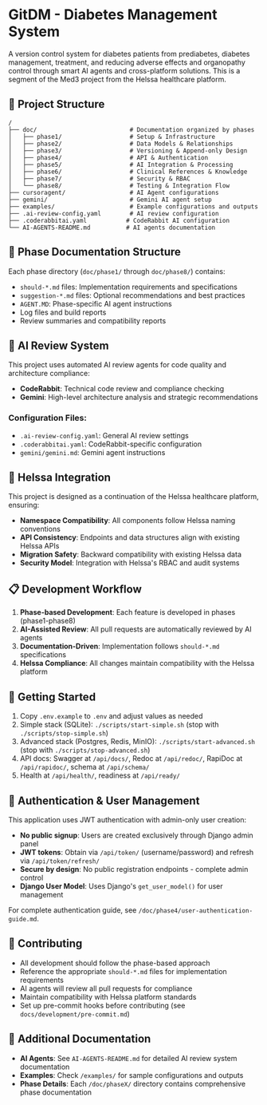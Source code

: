 # GitDM - Diabetes Management System

A version control system for diabetes patients from prediabetes, diabetes management, treatment, and reducing adverse effects and organopathy control through smart AI agents and cross-platform solutions. This is a segment of the Med3 project from the Helssa healthcare platform.

## 📁 Project Structure

```
/
├── doc/                          # Documentation organized by phases
│   ├── phase1/                   # Setup & Infrastructure
│   ├── phase2/                   # Data Models & Relationships
│   ├── phase3/                   # Versioning & Append-only Design
│   ├── phase4/                   # API & Authentication
│   ├── phase5/                   # AI Integration & Processing
│   ├── phase6/                   # Clinical References & Knowledge
│   ├── phase7/                   # Security & RBAC
│   └── phase8/                   # Testing & Integration Flow
├── cursoragent/                  # AI Agent configurations
├── gemini/                       # Gemini AI agent setup
├── examples/                     # Example configurations and outputs
├── .ai-review-config.yaml        # AI review configuration
├── .coderabbitai.yaml           # CodeRabbit AI configuration
└── AI-AGENTS-README.md          # AI agents documentation
```

## 🎯 Phase Documentation Structure

Each phase directory (`doc/phase1/` through `doc/phase8/`) contains:
- `should-*.md` files: Implementation requirements and specifications
- `suggestion-*.md` files: Optional recommendations and best practices
- `AGENT.MD`: Phase-specific AI agent instructions
- Log files and build reports
- Review summaries and compatibility reports

## 🤖 AI Review System

This project uses automated AI review agents for code quality and architecture compliance:

- **CodeRabbit**: Technical code review and compliance checking
- **Gemini**: High-level architecture analysis and strategic recommendations

### Configuration Files:
- `.ai-review-config.yaml`: General AI review settings
- `.coderabbitai.yaml`: CodeRabbit-specific configuration
- `gemini/gemini.md`: Gemini agent instructions

## 🔗 Helssa Integration

This project is designed as a continuation of the Helssa healthcare platform, ensuring:
- **Namespace Compatibility**: All components follow Helssa naming conventions
- **API Consistency**: Endpoints and data structures align with existing Helssa APIs
- **Migration Safety**: Backward compatibility with existing Helssa data
- **Security Model**: Integration with Helssa's RBAC and audit systems

## 📋 Development Workflow

1. **Phase-based Development**: Each feature is developed in phases (phase1-phase8)
2. **AI-Assisted Review**: All pull requests are automatically reviewed by AI agents
3. **Documentation-Driven**: Implementation follows `should-*.md` specifications
4. **Helssa Compliance**: All changes maintain compatibility with the Helssa platform

## 🚀 Getting Started

1. Copy `.env.example` to `.env` and adjust values as needed
2. Simple stack (SQLite): `./scripts/start-simple.sh` (stop with `./scripts/stop-simple.sh`)
3. Advanced stack (Postgres, Redis, MinIO): `./scripts/start-advanced.sh` (stop with `./scripts/stop-advanced.sh`)
4. API docs: Swagger at `/api/docs/`, Redoc at `/api/redoc/`, RapiDoc at `/api/rapidoc/`, schema at `/api/schema/`
5. Health at `/api/health/`, readiness at `/api/ready/`

## 🔐 Authentication & User Management

This application uses JWT authentication with admin-only user creation:

- **No public signup**: Users are created exclusively through Django admin panel
- **JWT tokens**: Obtain via `/api/token/` (username/password) and refresh via `/api/token/refresh/`
- **Secure by design**: No public registration endpoints - complete admin control
- **Django User Model**: Uses Django's `get_user_model()` for user management

For complete authentication guide, see `/doc/phase4/user-authentication-guide.md`.
## 📝 Contributing

- All development should follow the phase-based approach
- Reference the appropriate `should-*.md` files for implementation requirements
- AI agents will review all pull requests for compliance
- Maintain compatibility with Helssa platform standards
- Set up pre-commit hooks before contributing (see `docs/development/pre-commit.md`)

## 📖 Additional Documentation

- **AI Agents**: See `AI-AGENTS-README.md` for detailed AI review system documentation
- **Examples**: Check `/examples/` for sample configurations and outputs
- **Phase Details**: Each `/doc/phaseX/` directory contains comprehensive phase documentation
